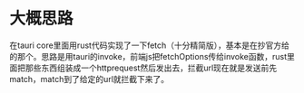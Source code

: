 # 大概思路

在tauri core里面用rust代码实现了一下fetch（十分精简版），基本是在抄官方给的那个。思路是用tauri的invoke，前端js把fetchOptions传给invoke函数，rust里面把那些东西组装成一个httprequest然后发出去，拦截url现在就是发送前先match，match到了给定的url就拦截下来了。
